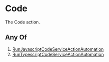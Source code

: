 # Code

The Code action.

## Any Of

1. [RunJavascriptCodeServiceActionAutomation](/docs/automation/action/service/code/runjavascript)
2. [RunTypescriptCodeServiceActionAutomation](/docs/automation/action/service/code/runtypescript)


